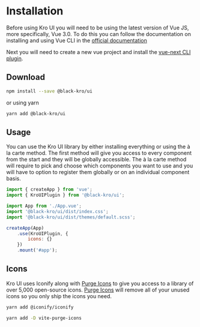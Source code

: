 # Installation
Before using Kro UI you will need to be using the latest version of Vue JS, more specifically, Vue 3.0. To do this you can follow the documentation on
installing and using Vue CLI in the [official documentation](https://cli.vuejs.org/guide/)

Next you will need to create a new vue project and install the [vue-next CLI plugin](https://github.com/vuejs/vue-cli-plugin-vue-next).

## Download

```bash
npm install --save @black-kro/ui
```
or using yarn 
```bash
yarn add @black-kro/ui
```

## Usage
You can use the Kro UI library by either installing everything or using the à la carte method. The first method will give you access
to every component from the start and they will be globally accessible. The à la carte method will require to pick and choose which components you
want to use and you will have to option to register them globally or on an individual component basis.

```js
import { createApp } from 'vue';
import { KroUIPlugin } from '@black-kro/ui';

import App from './App.vue';
import '@black-kro/ui/dist/index.css';
import '@black-kro/ui/dist/themes/default.scss';

createApp(App)
    .use(KroUIPlugin, {
        icons: {}
    })
    .mount('#app');
```

## Icons
Kro UI uses Iconify along with [Purge Icons](https://github.com/antfu/purge-icons/tree/main/packages/vite-plugin-purge-icons) to give you access to a library of over 5,000 open-source icons. [Purge Icons](https://github.com/antfu/purge-icons/tree/main/packages/vite-plugin-purge-icons) will remove all of your unused
icons so you only ship the icons you need.

```bash
yarn add @iconify/iconify
```

```bash
yarn add -D vite-purge-icons
```

<up-next title="Theming" to="/theme" subtitle="Customize the theme of KroUI"></up-next>